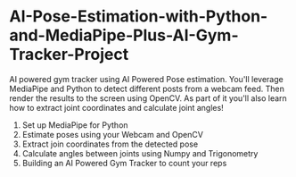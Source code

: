 # AI-Pose-Estimation-with-Python-and-MediaPipe-Plus-AI-Gym-Tracker-Project
AI powered gym tracker using AI Powered Pose estimation. You'll leverage MediaPipe and Python to detect different posts from a webcam feed. Then render the results to the screen using OpenCV. As part of it you'll also learn how to extract joint coordinates and calculate joint angles! 

1. Set up MediaPipe for Python 
2. Estimate poses using your Webcam and OpenCV
3. Extract join coordinates from the detected pose
4. Calculate angles between joints using Numpy and Trigonometry
5. Building an AI Powered Gym Tracker to count your reps
